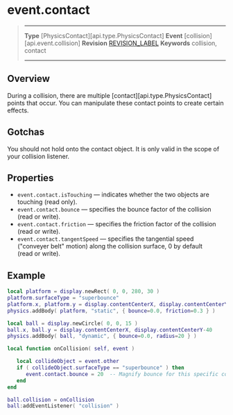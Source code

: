 
# event.contact

> --------------------- ------------------------------------------------------------------------------------------
> __Type__              [PhysicsContact][api.type.PhysicsContact]
> __Event__             [collision][api.event.collision]
> __Revision__          [REVISION_LABEL](REVISION_URL)
> __Keywords__          collision, contact
> --------------------- ------------------------------------------------------------------------------------------

## Overview

During a collision, there are multiple [contact][api.type.PhysicsContact] points that occur. You can manipulate these contact points to create certain effects.


## Gotchas

You should not hold onto the contact object. It is only valid in the scope of your collision listener.


## Properties

* `event.contact.isTouching` &mdash; indicates whether the two objects are touching <nobr>(read only)</nobr>.
* `event.contact.bounce` &mdash; specifies the bounce factor of the collision <nobr>(read or write)</nobr>.
* `event.contact.friction` &mdash; specifies the friction factor of the collision <nobr>(read or write)</nobr>.
* `event.contact.tangentSpeed` &mdash; specifies the tangential speed ("conveyer belt" motion) along the collision surface, 0 by default <nobr>(read or write)</nobr>.


## Example

``````lua
local platform = display.newRect( 0, 0, 280, 30 )
platform.surfaceType = "superbounce"
platform.x, platform.y = display.contentCenterX, display.contentCenterY+80
physics.addBody( platform, "static", { bounce=0.0, friction=0.3 } )

local ball = display.newCircle( 0, 0, 15 )
ball.x, ball.y = display.contentCenterX, display.contentCenterY-40
physics.addBody( ball, "dynamic", { bounce=0.0, radius=20 } )

local function onCollision( self, event )

   local collideObject = event.other
   if ( collideObject.surfaceType == "superbounce" ) then
      event.contact.bounce = 20  -- Magnify bounce for this specific collision
   end
end

ball.collision = onCollision
ball:addEventListener( "collision" )
``````

